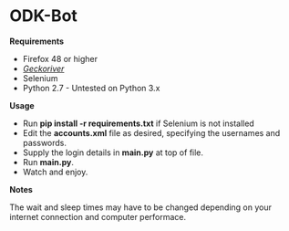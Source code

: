 # ODK-Bot

**Requirements**

* Firefox 48 or higher
* <a href="https://github.com/mozilla/geckodriver/releases"><i>Geckoriver</i></a>
* Selenium
* Python 2.7 - Untested on Python 3.x

**Usage**

* Run <b>pip install -r requirements.txt</b> if Selenium is not installed
* Edit the <b>accounts.xml</b> file as desired, specifying the usernames and passwords.
* Supply the login details in <b>main.py</b> at top of file.
* Run <b>main.py</b>.
* Watch and enjoy.

**Notes**

The wait and sleep times may have to be changed depending on your internet connection and computer performace.
